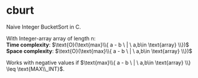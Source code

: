# cburt
Naive Integer BucketSort in C.

With Integer-array $\text{array}$ of length $\text{n}$:\
**Time complexity**: $\text{O}(\text{max}\\{ a - b \ | \ a,b\in \text{array} \\})$\
**Space complexity**: $\text{O}(\text{max}\\{ a - b \ | \ a,b\in \text{array} \\})$


Works with negative values if $\text{max}\\{ a - b \ | \ a,b\in \text{array} \\} \leq \text{MAX\\_INT}$.
